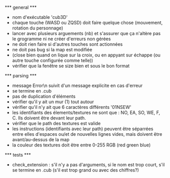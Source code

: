 *** general ***
- nom d'exécutable 'cub3D'
- chaque touche (WASD ou ZQSD) doit faire quelque chose (mouvement, rotation du personnage)
- lancer avec plusieurs arguements (nb) et s'assurer que ça n'altère pas le grogramme ni ne créer d'erreurs non gérées
- ne doit rien faire si d'autres touches sont actionnées
- ne doit pas bug si la map est modifiée
- (close bien quand on lique sur la croix, ou en appyant sur échappe (ou autre touche configurée comme telle))
- vérifier que la fenêtre se size bien et sous le bon format

 *** parsing ***
 - message Error\n suivit d'un message explicite en cas d'erreur
 - se termine en .cub
 - pas de duplication d'éléments
 - vérifier qu'il y ait un mur (1) tout autour
 - vérifier qu'il n'y ait que 6 caractères différents '01NSEW'
 - les identifiants des élements/textures ne sont que : NO, EA, SO, WE, F, C. Ils doivent être devant leur path.
 - vérifier que le path des textures est valide
 - les instructions (identifiants avec leur path) peuvent être séparrées entre elles d'espaces ou/et de nouvelles lignes vides, mais doivent être avant/au-dessus de la map
 - la couleur des textures doit être entre 0-255 RGB (red green blue)

 *** tests ***
 - check_extension : s'il n'y a pas d'arguments, si le nom est trop court, s'il se termine en .cub (s'il est trop grand ou avec des chiffres?)